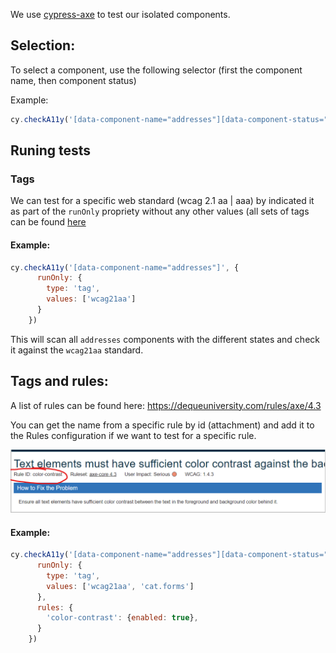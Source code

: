 We use [cypress-axe](https://github.com/component-driven/cypress-axe) to test our isolated components.


## Selection:
To select a component, use the following selector (first the component name, then component status)

Example:
```js
cy.checkA11y('[data-component-name="addresses"][data-component-status="disabled"]', { })
```


## Runing tests
### Tags

We can test for a specific web standard (wcag 2.1 aa | aaa) by indicated it as part of the `runOnly` propriety without any other values (all sets of tags can be found [here](https://www.deque.com/axe/core-documentation/api-documentation/#axe-core-tags)

#### Example:
```js
cy.checkA11y('[data-component-name="addresses"]', {
      runOnly: {
        type: 'tag',
        values: ['wcag21aa']
      }
    })
```

This will scan all `addresses` components with the different states and check it against the `wcag21aa` standard.


## Tags and rules:
A list of rules can be found here: https://dequeuniversity.com/rules/axe/4.3

You can get the name from a specific rule by id (attachment) and add it to the Rules configuration if we want to test for a specific rule.

![image](uploads/58fba496a20f0f722d38daf0677da47a/image.png)

#### Example:
```js
cy.checkA11y('[data-component-name="addresses"][data-component-status="disabled"]', {
      runOnly: {
        type: 'tag',
        values: ['wcag21aa', 'cat.forms']
      },
      rules: {
        'color-contrast': {enabled: true},
      }
    })
```